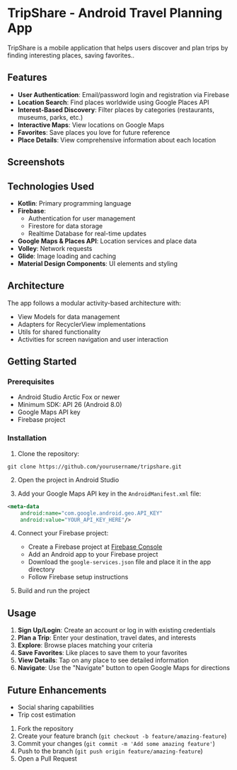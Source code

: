 # TripShare - Android Travel Planning App

TripShare is a mobile application that helps users discover and plan trips by finding interesting places, saving favorites..

## Features

- **User Authentication**: Email/password login and registration via Firebase
- **Location Search**: Find places worldwide using Google Places API
- **Interest-Based Discovery**: Filter places by categories (restaurants, museums, parks, etc.)
- **Interactive Maps**: View locations on Google Maps
- **Favorites**: Save places you love for future reference
- **Place Details**: View comprehensive information about each location

## Screenshots


## Technologies Used

- **Kotlin**: Primary programming language
- **Firebase**: 
  - Authentication for user management
  - Firestore for data storage
  - Realtime Database for real-time updates
- **Google Maps & Places API**: Location services and place data
- **Volley**: Network requests
- **Glide**: Image loading and caching
- **Material Design Components**: UI elements and styling

## Architecture

The app follows a modular activity-based architecture with:
- View Models for data management
- Adapters for RecyclerView implementations
- Utils for shared functionality
- Activities for screen navigation and user interaction

## Getting Started

### Prerequisites

- Android Studio Arctic Fox or newer
- Minimum SDK: API 26 (Android 8.0)
- Google Maps API key
- Firebase project

### Installation

1. Clone the repository:
```
git clone https://github.com/yourusername/tripshare.git
```

2. Open the project in Android Studio

3. Add your Google Maps API key in the `AndroidManifest.xml` file:
```xml
<meta-data
    android:name="com.google.android.geo.API_KEY"
    android:value="YOUR_API_KEY_HERE"/>
```

4. Connect your Firebase project:
   - Create a Firebase project at [Firebase Console](https://console.firebase.google.com/)
   - Add an Android app to your Firebase project
   - Download the `google-services.json` file and place it in the app directory
   - Follow Firebase setup instructions

5. Build and run the project

## Usage

1. **Sign Up/Login**: Create an account or log in with existing credentials
2. **Plan a Trip**: Enter your destination, travel dates, and interests
3. **Explore**: Browse places matching your criteria
4. **Save Favorites**: Like places to save them to your favorites
5. **View Details**: Tap on any place to see detailed information
6. **Navigate**: Use the "Navigate" button to open Google Maps for directions

## Future Enhancements

- Social sharing capabilities
- Trip cost estimation



1. Fork the repository
2. Create your feature branch (`git checkout -b feature/amazing-feature`)
3. Commit your changes (`git commit -m 'Add some amazing feature'`)
4. Push to the branch (`git push origin feature/amazing-feature`)
5. Open a Pull Request
